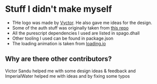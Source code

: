 # Stuff I didn't make myself

- THe logo was made by [Vyctor](https://github.com/Vyctor661/). He also gave me ideas for the design.
- Some of the auth stuff was originally taken from [this repo](https://github.com/thomashoneyman/purescript-halogen-realworld/)
- All the purescript dependencies I used are listed in spago.dhall
- Other tooling I used can be found in package.json
- The loading animation is taken from [loading.io](https://loading.io/css/)

## Why are there other contributors?

Victor Sandu helped me with some design ideas & feedback and ImperialWater helped me with ideas and by fixing some typos
